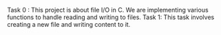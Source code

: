 Task 0 : This project is about file I/O in C. We are implementing various functions to handle reading and writing to files.
Task 1: This task involves creating a new file and writing content to it.
